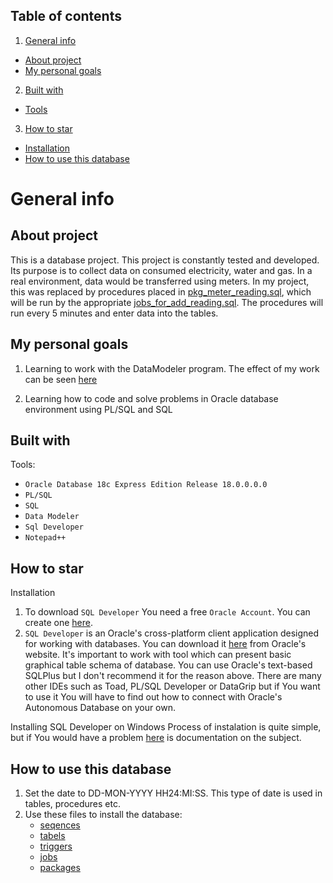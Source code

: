 
## Table of contents
1. [General info](https://github.com/dzinsowymis/MediaMeteringDataSystem/tree/main?tab=readme-ov-file#general-info)
* [About project](https://github.com/dzinsowymis/MediaMeteringDataSystem/tree/main?tab=readme-ov-file#about-project)
* [My personal goals](https://github.com/dzinsowymis/MediaMeteringDataSystem/tree/main?tab=readme-ov-file#my-personal-goals)
2. [Built with](https://github.com/dzinsowymis/MediaMeteringDataSystem/tree/main?tab=readme-ov-file#built-with)
* [Tools](https://github.com/dzinsowymis/MediaMeteringDataSystem/tree/main?tab=readme-ov-file#tools)
3. [How to star](https://github.com/dzinsowymis/MediaMeteringDataSystem/tree/main?tab=readme-ov-file#how-to-star)
* [Installation](https://github.com/dzinsowymis/MediaMeteringDataSystem/tree/main?tab=readme-ov-file#Installation)
* [How to use this database](https://github.com/dzinsowymis/MediaMeteringDataSystem/tree/main?tab=readme-ov-file#How-to-use-this-database)


# General info
## About project

This is a database project. This project is constantly tested and developed.
Its purpose is to collect data on consumed electricity, water and gas.
In a real environment, data would be transferred using meters.
In my project, this was replaced by procedures placed in [pkg_meter_reading.sql](https://github.com/dzinsowymis/MediaMeteringDataSystem/blob/feature/pkg/pkg_meter_reading.sql), which will be run by the appropriate [jobs_for_add_reading.sql](https://github.com/dzinsowymis/MediaMeteringDataSystem/blob/feature/jobs/jobs_for_add_reading.sql). The procedures will run every 5 minutes and enter data into the tables.

## My personal goals

1. Learning to work with the DataModeler program. The effect of my work can be seen [here](https://github.com/dzinsowymis/MediaMeteringDataSystem/blob/main/date_schema.png)

2. Learning how to code and solve problems in Oracle database environment using PL/SQL and SQL

## Built with

Tools:
* `Oracle Database 18c Express Edition Release 18.0.0.0.0`
* `PL/SQL`
* `SQL`
* `Data Modeler`
* `Sql Developer`
* `Notepad++`


## How to star

Installation
1. To download `SQL Developer` You need a free `Oracle Account`. You can create one [here](https://profile.oracle.com/myprofile/account/create-account.jspx).
2. `SQL Developer` is an Oracle's cross-platform client application designed for working with databases. You can download it [here](https://www.oracle.com/database/sqldeveloper/technologies/download/) from Oracle's website.
It's important to work with tool which can present basic graphical table schema of database. You can use Oracle's text-based SQLPlus but I don't recommend it for the reason above.
There are many other IDEs such as Toad, PL/SQL Developer or DataGrip but if You want to use it You will have to find out how to connect with Oracle's Autonomous Database on your own.


Installing SQL Developer on Windows
Process of instalation is quite simple, but if You would have a problem [here](https://docs.oracle.com/en/database/oracle/sql-developer/22.2/rptug/sql-developer-concepts-usage.html#GUID-156BEBA3-2F9B-4CE0-8E91-728581FF46AB) is documentation on the subject.



## How to use this database
1. Set the date to DD-MON-YYYY HH24:MI:SS. This type of date is used in tables, procedures etc.
2. Use these files to install the database:
    * [seqences](https://github.com/dzinsowymis/MediaMeteringDataSystem/tree/feature/seqences)
    * [tabels](https://github.com/dzinsowymis/MediaMeteringDataSystem/blob/feature/tabels) 
    * [triggers](https://github.com/dzinsowymis/MediaMeteringDataSystem/tree/feature/triggers)
    * [jobs](https://github.com/dzinsowymis/MediaMeteringDataSystem/tree/feature/jobs)
    * [packages](https://github.com/dzinsowymis/MediaMeteringDataSystem/tree/feature/pkg)














